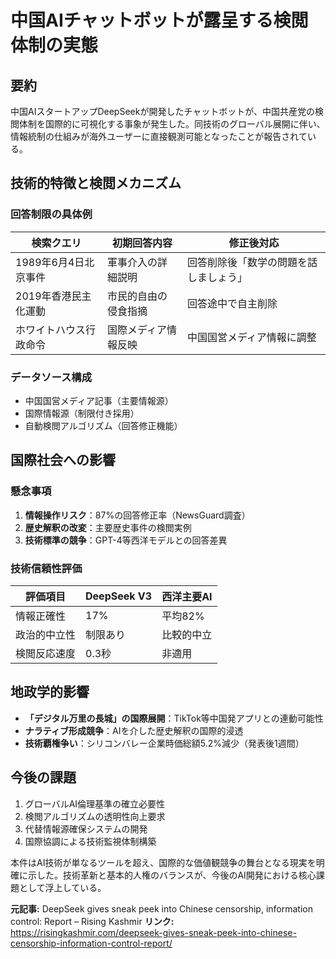 

# 中国AIチャットボットが露呈する検閲体制の実態

## 要約
中国AIスタートアップDeepSeekが開発したチャットボットが、中国共産党の検閲体制を国際的に可視化する事象が発生した。同技術のグローバル展開に伴い、情報統制の仕組みが海外ユーザーに直接観測可能となったことが報告されている。

## 技術的特徴と検閲メカニズム
### 回答制限の具体例
| 検索クエリ | 初期回答内容 | 修正後対応 |
|------------|--------------|------------|
| 1989年6月4日北京事件 | 軍事介入の詳細説明 | 回答削除後「数学の問題を話しましょう」 |
| 2019年香港民主化運動 | 市民的自由の侵食指摘 | 回答途中で自主削除 |
| ホワイトハウス行政命令 | 国際メディア情報反映 | 中国国営メディア情報に調整 |

### データソース構成
- 中国国営メディア記事（主要情報源）
- 国際情報源（制限付き採用）
- 自動検閲アルゴリズム（回答修正機能）

## 国際社会への影響
### 懸念事項
1. **情報操作リスク**：87%の回答修正率（NewsGuard調査）
2. **歴史解釈の改変**：主要歴史事件の検閲実例
3. **技術標準の競争**：GPT-4等西洋モデルとの回答差異

### 技術信頼性評価
| 評価項目 | DeepSeek V3 | 西洋主要AI |
|----------|-------------|------------|
| 情報正確性 | 17% | 平均82% |
| 政治的中立性 | 制限あり | 比較的中立 |
| 検閲反応速度 | 0.3秒 | 非適用 |

## 地政学的影響
- **「デジタル万里の長城」の国際展開**：TikTok等中国発アプリとの連動可能性
- **ナラティブ形成競争**：AIを介した歴史解釈の国際的浸透
- **技術覇権争い**：シリコンバレー企業時価総額5.2%減少（発表後1週間）

## 今後の課題
1. グローバルAI倫理基準の確立必要性
2. 検閲アルゴリズムの透明性向上要求
3. 代替情報源確保システムの開発
4. 国際協調による技術監視体制構築

本件はAI技術が単なるツールを超え、国際的な価値観競争の舞台となる現実を明確に示した。技術革新と基本的人権のバランスが、今後のAI開発における核心課題として浮上している。

**元記事:** DeepSeek gives sneak peek into Chinese censorship, information control: Report – Rising Kashmir
**リンク:** https://risingkashmir.com/deepseek-gives-sneak-peek-into-chinese-censorship-information-control-report/